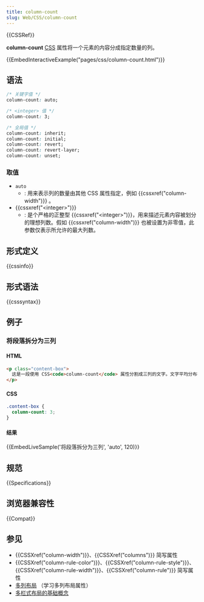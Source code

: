 ```yaml
---
title: column-count
slug: Web/CSS/column-count
---
```


{{CSSRef}}

**column-count** [CSS](/zh-CN/docs/Web/CSS) 属性将一个元素的内容分成指定数量的列。

{{EmbedInteractiveExample("pages/css/column-count.html")}}

## 语法

```css
/* 关键字值 */
column-count: auto;

/* <integer> 值 */
column-count: 3;

/* 全局值 */
column-count: inherit;
column-count: initial;
column-count: revert;
column-count: revert-layer;
column-count: unset;
```

### 取值

- `auto`
  - : 用来表示列的数量由其他 CSS 属性指定，例如 {{cssxref("column-width")}} 。
- {{cssxref("&lt;integer&gt;")}}
  - : 是个严格的正整型 {{cssxref("&lt;integer&gt;")}}，用来描述元素内容被划分的理想列数。假如 {{cssxref("column-width")}} 也被设置为非零值，此参数仅表示所允许的最大列数。

## 形式定义

{{cssinfo}}

## 形式语法

{{csssyntax}}

## 例子

### 将段落拆分为三列

#### HTML

```html
<p class="content-box">
  这是一段使用 CSS<code>column-count</code> 属性分割成三列的文字。文字平均分布在各栏中。
</p>
```

#### CSS

```css
.content-box {
  column-count: 3;
}
```

#### 结果

{{EmbedLiveSample('将段落拆分为三列', 'auto', 120)}}

## 规范

{{Specifications}}

## 浏览器兼容性

{{Compat}}

## 参见

- {{CSSXref("column-width")}}、{{CSSXref("columns")}} 简写属性
- {{CSSXref("column-rule-color")}}、{{CSSXref("column-rule-style")}}、{{CSSXref("column-rule-width")}}、{{CSSXref("column-rule")}} 简写属性
- [多列布局](/zh-CN/docs/Learn/CSS/CSS_layout/Multiple-column_Layout) （学习多列布局属性）
- [多栏式布局的基础概念](/zh-CN/docs/Web/CSS/CSS_multicol_layout/Basic_concepts)
